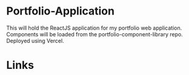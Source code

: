 # Portfolio-Application
This will hold the ReactJS application for my portfolio web application. Components will be loaded from the portfolio-component-library repo. Deployed using Vercel.

# Links